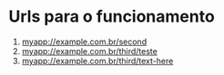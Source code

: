 # Urls para o funcionamento

1. [myapp://example.com.br/second](myapp://example.com.br/second)
2. [myapp://example.com.br/third/teste](myapp://example.com.br/third/teste)
3. [myapp://example.com.br/third/text-here](myapp://example.com.br/third/text-here)